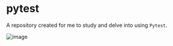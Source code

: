 # pytest

A repository created for me to study and delve into using `Pytest`.

![image](https://user-images.githubusercontent.com/69183396/231850691-c84005a3-1dee-4e26-b32c-e29484dd7e46.png)
